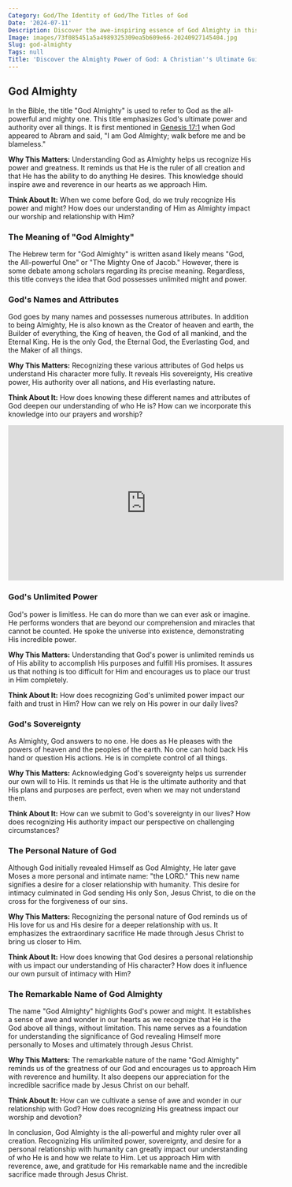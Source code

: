 ```yaml
---
Category: God/The Identity of God/The Titles of God
Date: '2024-07-11'
Description: Discover the awe-inspiring essence of God Almighty in this enlightening article. Explore the divine power and presence that transcends all understanding.
Image: images/73f085451a5a4989325309ea5b609e66-20240927145404.jpg
Slug: god-almighty
Tags: null
Title: 'Discover the Almighty Power of God: A Christian''s Ultimate Guide'
---
```


## God Almighty

In the Bible, the title "God Almighty" is used to refer to God as the all-powerful and mighty one. This title emphasizes God's ultimate power and authority over all things. It is first mentioned in [Genesis 17:1](https://www.bibleref.com/Genesis/17/Genesis-17-1.html) when God appeared to Abram and said, "I am God Almighty; walk before me and be blameless."

**Why This Matters:** Understanding God as Almighty helps us recognize His power and greatness. It reminds us that He is the ruler of all creation and that He has the ability to do anything He desires. This knowledge should inspire awe and reverence in our hearts as we approach Him.

**Think About It:** When we come before God, do we truly recognize His power and might? How does our understanding of Him as Almighty impact our worship and relationship with Him?

### The Meaning of "God Almighty"

The Hebrew term for "God Almighty" is written asand likely means "God, the All-powerful One" or "The Mighty One of Jacob." However, there is some debate among scholars regarding its precise meaning. Regardless, this title conveys the idea that God possesses unlimited might and power.

### God's Names and Attributes

God goes by many names and possesses numerous attributes. In addition to being Almighty, He is also known as the Creator of heaven and earth, the Builder of everything, the King of heaven, the God of all mankind, and the Eternal King. He is the only God, the Eternal God, the Everlasting God, and the Maker of all things.

**Why This Matters:** Recognizing these various attributes of God helps us understand His character more fully. It reveals His sovereignty, His creative power, His authority over all nations, and His everlasting nature.

**Think About It:** How does knowing these different names and attributes of God deepen our understanding of who He is? How can we incorporate this knowledge into our prayers and worship?


<iframe width="560" height="315" src="https://www.youtube.com/embed/GfUA03ZIbH8" frameborder="0" allow="autoplay; encrypted-media" allowfullscreen></iframe>


### God's Unlimited Power

God's power is limitless. He can do more than we can ever ask or imagine. He performs wonders that are beyond our comprehension and miracles that cannot be counted. He spoke the universe into existence, demonstrating His incredible power.

**Why This Matters:** Understanding that God's power is unlimited reminds us of His ability to accomplish His purposes and fulfill His promises. It assures us that nothing is too difficult for Him and encourages us to place our trust in Him completely.

**Think About It:** How does recognizing God's unlimited power impact our faith and trust in Him? How can we rely on His power in our daily lives?

### God's Sovereignty

As Almighty, God answers to no one. He does as He pleases with the powers of heaven and the peoples of the earth. No one can hold back His hand or question His actions. He is in complete control of all things.

**Why This Matters:** Acknowledging God's sovereignty helps us surrender our own will to His. It reminds us that He is the ultimate authority and that His plans and purposes are perfect, even when we may not understand them.

**Think About It:** How can we submit to God's sovereignty in our lives? How does recognizing His authority impact our perspective on challenging circumstances?

### The Personal Nature of God

Although God initially revealed Himself as God Almighty, He later gave Moses a more personal and intimate name: "the LORD." This new name signifies a desire for a closer relationship with humanity. This desire for intimacy culminated in God sending His only Son, Jesus Christ, to die on the cross for the forgiveness of our sins.

**Why This Matters:** Recognizing the personal nature of God reminds us of His love for us and His desire for a deeper relationship with us. It emphasizes the extraordinary sacrifice He made through Jesus Christ to bring us closer to Him.

**Think About It:** How does knowing that God desires a personal relationship with us impact our understanding of His character? How does it influence our own pursuit of intimacy with Him?

### The Remarkable Name of God Almighty

The name "God Almighty" highlights God's power and might. It establishes a sense of awe and wonder in our hearts as we recognize that He is the God above all things, without limitation. This name serves as a foundation for understanding the significance of God revealing Himself more personally to Moses and ultimately through Jesus Christ.

**Why This Matters:** The remarkable nature of the name "God Almighty" reminds us of the greatness of our God and encourages us to approach Him with reverence and humility. It also deepens our appreciation for the incredible sacrifice made by Jesus Christ on our behalf.

**Think About It:** How can we cultivate a sense of awe and wonder in our relationship with God? How does recognizing His greatness impact our worship and devotion?

In conclusion, God Almighty is the all-powerful and mighty ruler over all creation. Recognizing His unlimited power, sovereignty, and desire for a personal relationship with humanity can greatly impact our understanding of who He is and how we relate to Him. Let us approach Him with reverence, awe, and gratitude for His remarkable name and the incredible sacrifice made through Jesus Christ.